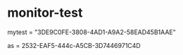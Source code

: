 # monitor-test

mytest = "3DE9C0FE-3808-4AD1-A9A2-58EAD45B1AAE"

as =  2532-EAF5-444c-A5CB-3D7446971C4D
